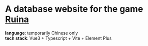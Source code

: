 # A database website for the game [Ruina](http://blackhat.a.la9.jp/ftotfr/)
**language**: temporarily Chinese only  
**tech stack**: Vue3 + Typescript + Vite + Element Plus
